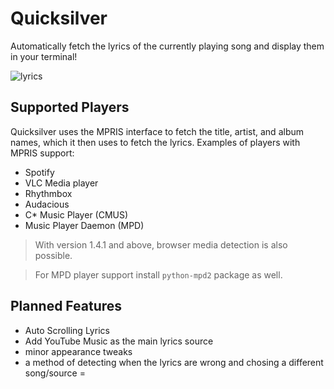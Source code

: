 # Quicksilver
Automatically fetch the lyrics of the currently playing song and display them in your terminal!

![lyrics](https://cdn.discordapp.com/attachments/1142900449662468186/1143013981972344933/photo_5120808238105865551_w.jpg)
## Supported Players
Quicksilver uses the MPRIS interface to fetch the title, artist, and album names, which it then uses to fetch the lyrics.
Examples of players with MPRIS support:
* Spotify
* VLC Media player
* Rhythmbox
* Audacious
* C* Music Player (CMUS)
* Music Player Daemon (MPD)

> With version 1.4.1 and above, browser media detection is also possible.

> For MPD player support install `python-mpd2` package as well.

## Planned Features
* Auto Scrolling Lyrics
* Add YouTube Music as the main lyrics source
* minor appearance tweaks
* a method of detecting when the lyrics are wrong and chosing a different song/source
=
